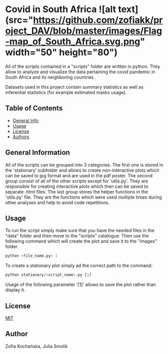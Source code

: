 # Covid in South Africa ![alt text](src="https://github.com/zofiakk/project_DAV/blob/master/images/Flag-map_of_South_Africa.svg.png" width="50" height="80")

All of the scripts contained in a "scripts" folder are written in python. They allow to analyze and visualize the data pertaining the covid pandemic in South Africa and its neighboring countries.

Datasets used in this project contain summary statistics as well as inferential statistics (for example estimated masks usage).

## Table of Contents
* [General Info](#general-information)
* [Usage](#usage)
* [License](#license)
* [Authors](#author)

## General Information

All of the scripts can be grouped into 3 categories. The first one is stored in the 'stationary' subfolder and allows to create non-interactive plots which can be saved to jpg format and are used in the pdf poster.
The second group consist of all of the other scripts except for 'utils.py'. They are responsible for creating interactive plots which then can be saved to separate .html files. 
The last group stores the helper functions in the 'utils.py' file. They are the functions which were used multiple times during other analyses and help to avoid code repetitions. 

## Usage
To run the script simply make sure that you have the needed files in the "data" folder and then move to the "scripts" catalogue. Then use the following command which will create the plot and save it to the "images" folder.

```python 
python <file_name.py> 1
```

To create a stationary plot simply ad the correct path to the command:

```python 
python stationary/<script_name>.py [1]
```
Usage of the following parameter '[1]' allows to save the plot rather than display it.

## License
[MIT](https://choosealicense.com/licenses/mit/)

## Author
Zofia Kochańska, 
Julia Smolik
